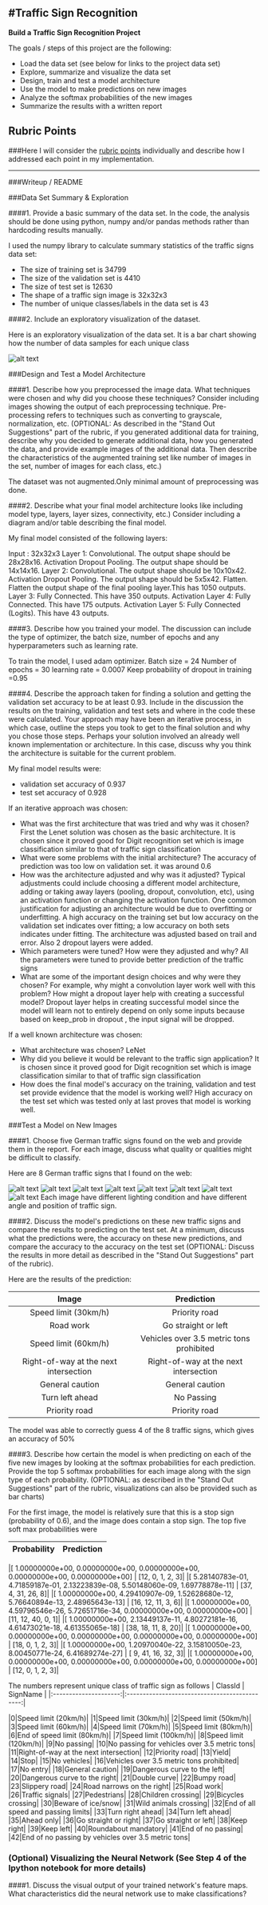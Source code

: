 #**Traffic Sign Recognition** 
---

**Build a Traffic Sign Recognition Project**

The goals / steps of this project are the following:
* Load the data set (see below for links to the project data set)
* Explore, summarize and visualize the data set
* Design, train and test a model architecture
* Use the model to make predictions on new images
* Analyze the softmax probabilities of the new images
* Summarize the results with a written report


[//]: # (Image References)

[image1]: ./examples/dataset.png "Visualization"
[image2]: ./new-signs/1x.png "Traffic Sign 1"
[image3]: ./new-signs/2x.png "Traffic Sign 2"
[image4]: ./new-signs/3x.png "Traffic Sign 3"
[image5]: ./new-signs/4x.png "Traffic Sign 4"
[image6]: ./new-signs/5x.png "Traffic Sign 5"
[image7]: ./new-signs/6x.png "Traffic Sign 6"
[image8]: ./new-signs/7x.png "Traffic Sign 7"
[image9]: ./new-signs/8x.png "Traffic Sign 8"

## Rubric Points
###Here I will consider the [rubric points](https://review.udacity.com/#!/rubrics/481/view) individually and describe how I addressed each point in my implementation.  

---
###Writeup / README

###Data Set Summary & Exploration

####1. Provide a basic summary of the data set. In the code, the analysis should be done using python, numpy and/or pandas methods rather than hardcoding results manually.

I used the numpy library to calculate summary statistics of the traffic
signs data set:

* The size of training set is 34799
* The size of the validation set is 4410
* The size of test set is 12630
* The shape of a traffic sign image is 32x32x3
* The number of unique classes/labels in the data set is 43

####2. Include an exploratory visualization of the dataset.

Here is an exploratory visualization of the data set. It is a bar chart showing how the number of data samples for each unique class

![alt text][image1]

###Design and Test a Model Architecture

####1. Describe how you preprocessed the image data. What techniques were chosen and why did you choose these techniques? Consider including images showing the output of each preprocessing technique. Pre-processing refers to techniques such as converting to grayscale, normalization, etc. (OPTIONAL: As described in the "Stand Out Suggestions" part of the rubric, if you generated additional data for training, describe why you decided to generate additional data, how you generated the data, and provide example images of the additional data. Then describe the characteristics of the augmented training set like number of images in the set, number of images for each class, etc.)

The dataset was not augmented.Only minimal amount of preprocessing was done.


####2. Describe what your final model architecture looks like including model type, layers, layer sizes, connectivity, etc.) Consider including a diagram and/or table describing the final model.

My final model consisted of the following layers:

Input : 32x32x3
Layer 1: Convolutional. The output shape should be 28x28x16.
Activation
Dropout
Pooling. The output shape should be 14x14x16.
Layer 2: Convolutional. The output shape should be 10x10x42.
Activation
Dropout
Pooling. The output shape should be 5x5x42.
Flatten. Flatten the output shape of the final pooling layer.This has 1050 outputs.
Layer 3: Fully Connected. This have 350 outputs.
Activation
Layer 4: Fully Connected. This have 175 outputs.
Activation
Layer 5: Fully Connected (Logits). This have 43 outputs.

####3. Describe how you trained your model. The discussion can include the type of optimizer, the batch size, number of epochs and any hyperparameters such as learning rate.

To train the model, I used adam optimizer.
Batch size = 24
Number of epochs = 30
learning rate = 0.0007
Keep probability of dropout in training =0.95

####4. Describe the approach taken for finding a solution and getting the validation set accuracy to be at least 0.93. Include in the discussion the results on the training, validation and test sets and where in the code these were calculated. Your approach may have been an iterative process, in which case, outline the steps you took to get to the final solution and why you chose those steps. Perhaps your solution involved an already well known implementation or architecture. In this case, discuss why you think the architecture is suitable for the current problem.

My final model results were:
* validation set accuracy of  0.937 
* test set accuracy of 0.928

If an iterative approach was chosen:
* What was the first architecture that was tried and why was it chosen?
First the Lenet solution was chosen as the basic architecture. It is chosen since it proved good for Digit recognition set which is image classification similar to that of traffic sign classification
* What were some problems with the initial architecture?
The accuracy of prediction was too low on validation set. it was around 0.6
* How was the architecture adjusted and why was it adjusted? Typical adjustments could include choosing a different model architecture, adding or taking away layers (pooling, dropout, convolution, etc), using an activation function or changing the activation function. One common justification for adjusting an architecture would be due to overfitting or underfitting. A high accuracy on the training set but low accuracy on the validation set indicates over fitting; a low accuracy on both sets indicates under fitting.
The architecture was adjusted based on trail and error. Also 2 dropout layers were added.
* Which parameters were tuned? How were they adjusted and why?
All the parameters were tuned to provide better prediction of the traffic signs
* What are some of the important design choices and why were they chosen? For example, why might a convolution layer work well with this problem? How might a dropout layer help with creating a successful model?
Dropout layer helps in creating successful model since the model will learn not to entirely depend on only some inputs because based on keep_prob in dropout , the input signal will be dropped.

If a well known architecture was chosen:
* What architecture was chosen?
LeNet
* Why did you believe it would be relevant to the traffic sign application?
It is chosen since it proved good for Digit recognition set which is image classification similar to that of traffic sign classification
* How does the final model's accuracy on the training, validation and test set provide evidence that the model is working well?
 High accuracy on the test set which was tested only at last proves that model is working well.

###Test a Model on New Images

####1. Choose five German traffic signs found on the web and provide them in the report. For each image, discuss what quality or qualities might be difficult to classify.

Here are 8 German traffic signs that I found on the web:

![alt text][image2] ![alt text][image3] ![alt text][image4] ![alt text][image5] 
![alt text][image6] ![alt text][image7] ![alt text][image8] ![alt text][image9]
Each image have different lighting condition and have different angle and position of traffic sign. 

####2. Discuss the model's predictions on these new traffic signs and compare the results to predicting on the test set. At a minimum, discuss what the predictions were, the accuracy on these new predictions, and compare the accuracy to the accuracy on the test set (OPTIONAL: Discuss the results in more detail as described in the "Stand Out Suggestions" part of the rubric).

Here are the results of the prediction:

| Image			        |     Prediction	        					| 
|:---------------------:|:---------------------------------------------:| 
| Speed limit (30km/h)      		| Priority road	 									| 
| Road work   			        | Go straight or left 							|
| Speed limit (60km/h)			| Vehicles over 3.5 metric tons prohibited							|
| Right-of-way at the next intersection	| Right-of-way at the next intersection                             |         			       | Keep right	      		        | Keep right					 				|
| General caution		        | General caution     							|
| Turn left ahead		        | No Passing    							|
| Priority road		                | Priority road	     							|

The model was able to correctly guess 4 of the 8 traffic signs, which gives an accuracy of 50%

####3. Describe how certain the model is when predicting on each of the five new images by looking at the softmax probabilities for each prediction. Provide the top 5 softmax probabilities for each image along with the sign type of each probability. (OPTIONAL: as described in the "Stand Out Suggestions" part of the rubric, visualizations can also be provided such as bar charts)


For the first image, the model is relatively sure that this is a stop sign (probability of 0.6), and the image does contain a stop sign. The top five soft max probabilities were

|                          Probability         	                                         |     Prediction	        		| 
|:--------------------------------------------------------------------------------------:|:---------------------------------------------:| 
     							
|[ 1.00000000e+00,   0.00000000e+00,   0.00000000e+00, 0.00000000e+00,   0.00000000e+00] | [12,  0,  1,  2,  3]|
|[  5.28140783e-01,   4.71859187e-01,   2.13223839e-08, 5.50148060e-09,   1.69778878e-11] | [37,  4, 31, 26,  8]|
|[  1.00000000e+00,   4.29410907e-09,   1.52628680e-12, 5.76640894e-13,   2.48965643e-13] | [16, 12, 11,  3,  6]|
|[  1.00000000e+00,   4.59796546e-26,   5.72651716e-34, 0.00000000e+00,   0.00000000e+00] | [11, 12, 40,  0,  1]|
|[  1.00000000e+00,   2.13449137e-11,   4.80272181e-16, 4.61473021e-18,   4.61355065e-18] | [38, 18, 11,  8, 20]|
|[  1.00000000e+00,   0.00000000e+00,   0.00000000e+00, 0.00000000e+00,   0.00000000e+00] | [18,  0,  1,  2,  3]|
|[  1.00000000e+00,   1.20970040e-22,   3.15810050e-23, 8.00450771e-24,   6.41689274e-27] | [ 9, 41, 16, 32,  3]|
|[  1.00000000e+00,   0.00000000e+00,   0.00000000e+00, 0.00000000e+00,   0.00000000e+00] | [12,  0,  1,  2,  3]|

The numbers represent unique class of traffic sign as follows
| ClassId		        |     SignName	        					| 
|:---------------------:|:---------------------------------------------:| 

|0|Speed limit (20km/h)|
|1|Speed limit (30km/h)|
|2|Speed limit (50km/h)|
|3|Speed limit (60km/h)|
|4|Speed limit (70km/h)|
|5|Speed limit (80km/h)|
|6|End of speed limit (80km/h)|
|7|Speed limit (100km/h)|
|8|Speed limit (120km/h)|
|9|No passing|
|10|No passing for vehicles over 3.5 metric tons|
|11|Right-of-way at the next intersection|
|12|Priority road|
|13|Yield|
|14|Stop|
|15|No vehicles|
|16|Vehicles over 3.5 metric tons prohibited|
|17|No entry|
|18|General caution|
|19|Dangerous curve to the left|
|20|Dangerous curve to the right|
|21|Double curve|
|22|Bumpy road|
|23|Slippery road|
|24|Road narrows on the right|
|25|Road work|
|26|Traffic signals|
|27|Pedestrians|
|28|Children crossing|
|29|Bicycles crossing|
|30|Beware of ice/snow|
|31|Wild animals crossing|
|32|End of all speed and passing limits|
|33|Turn right ahead|
|34|Turn left ahead|
|35|Ahead only|
|36|Go straight or right|
|37|Go straight or left|
|38|Keep right|
|39|Keep left|
|40|Roundabout mandatory|
|41|End of no passing|
|42|End of no passing by vehicles over 3.5 metric tons|

### (Optional) Visualizing the Neural Network (See Step 4 of the Ipython notebook for more details)
####1. Discuss the visual output of your trained network's feature maps. What characteristics did the neural network use to make classifications?


